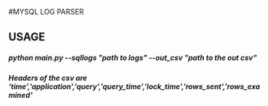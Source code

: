 #MYSQL LOG PARSER

## USAGE
##### python main.py --sqllogs "path to logs" --out_csv "path to the out csv"
##### Headers of the csv are 'time','application','query','query_time','lock_time','rows_sent','rows_examined'